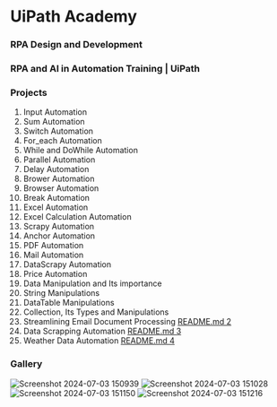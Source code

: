 # UiPath Academy
### RPA Design and Development

### RPA and AI in Automation Training | UiPath
### Projects 
1. Input Automation
2. Sum Automation
3. Switch Automation
4. For_each Automation
5. While and DoWhile Automation
6. Parallel Automation
7. Delay Automation
8. Brower Automation
9. Browser Automation
10. Break Automation
11. Excel Automation
12. Excel Calculation Automation
13. Scrapy Automation
14. Anchor Automation
15. PDF Automation
16. Mail Automation
17. DataScrapy Automation
18. Price Automation
19. Data Manipulation and Its importance
20. String Manipulations
21. DataTable Manipulations
22. Collection, Its Types and Manipulations
23. Streamlining Email Document Processing [README.md 2](https://github.com/rdxkeerthi/uipath/blob/main/UiPath%203/Email%20Document%20Automation/README.md)
24. Data Scrapping Automation [README.md 3](https://github.com/rdxkeerthi/uipath/blob/main/UiPath%203/Data%20Scrapping/README.md)
25. Weather Data Automation [README.md 4](https://github.com/rdxkeerthi/uipath/blob/main/UiPath%203/Weather%20Data%20Automation/README.md)
### Gallery
![Screenshot 2024-07-03 150939](https://github.com/rdxkeerthi/uipath/assets/147473120/a73d76a1-c83e-4227-965e-d48275259100)
![Screenshot 2024-07-03 151028](https://github.com/rdxkeerthi/uipath/assets/147473120/b29d9b29-b5cd-4397-96a8-9c179dd06b35)
![Screenshot 2024-07-03 151150](https://github.com/rdxkeerthi/uipath/assets/147473120/a10cd1ef-7554-4c43-8ff0-1a49b46756b9)
![Screenshot 2024-07-03 151216](https://github.com/rdxkeerthi/uipath/assets/147473120/5a98d5b8-d589-40ec-9171-a17c89481136)
